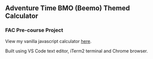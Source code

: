 ## Adventure Time BMO (Beemo) Themed Calculator

### FAC Pre-course Project 

View my vanilla javascript calculator [here](https://nikkesan.github.io/calculator/).

Built using VS Code text editor, iTerm2 terminal and Chrome browser.
